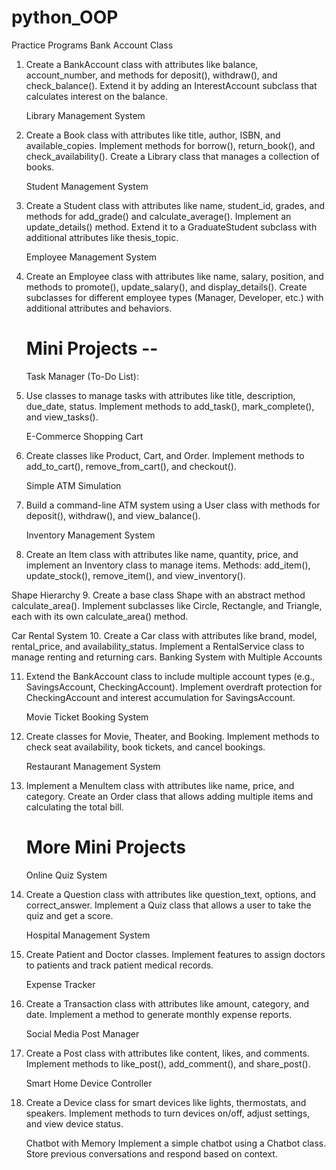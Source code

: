 # python_OOP

Practice Programs
Bank Account Class

1. Create a BankAccount class with attributes like balance, account_number, and methods for deposit(), withdraw(), and check_balance().
   Extend it by adding an InterestAccount subclass that calculates interest on the balance.


   Library Management System
2. Create a Book class with attributes like title, author, ISBN, and available_copies.
   Implement methods for borrow(), return_book(), and check_availability().
   Create a Library class that manages a collection of books.

   Student Management System
3. Create a Student class with attributes like name, student_id, grades, and methods for add_grade() and calculate_average().
   Implement an update_details() method.
   Extend it to a GraduateStudent subclass with additional attributes like thesis_topic.

   Employee Management System
4. Create an Employee class with attributes like name, salary, position, and methods to promote(), update_salary(), and display_details().
   Create subclasses for different employee types (Manager, Developer, etc.) with additional attributes and behaviors.

   # Mini Projects --

   Task Manager (To-Do List):
5. Use classes to manage tasks with attributes like title, description, due_date, status.
   Implement methods to add_task(), mark_complete(), and view_tasks().

   E-Commerce Shopping Cart
6. Create classes like Product, Cart, and Order.
   Implement methods to add_to_cart(), remove_from_cart(), and checkout().

   Simple ATM Simulation
7. Build a command-line ATM system using a User class with methods for deposit(), withdraw(), and view_balance().

   Inventory Management System
8. Create an Item class with attributes like name, quantity, price, and implement an Inventory class to manage items.
   Methods: add_item(), update_stock(), remove_item(), and view_inventory().

Shape Hierarchy
9. Create a base class Shape with an abstract method calculate_area().
   Implement subclasses like Circle, Rectangle, and Triangle, each with its own calculate_area() method.

   Car Rental System
10. Create a Car class with attributes like brand, model, rental_price, and availability_status.
    Implement a RentalService class to manage renting and returning cars.
    Banking System with Multiple Accounts

11. Extend the BankAccount class to include multiple account types (e.g., SavingsAccount, CheckingAccount).
    Implement overdraft protection for CheckingAccount and interest accumulation for SavingsAccount.

    Movie Ticket Booking System
12. Create classes for Movie, Theater, and Booking.
    Implement methods to check seat availability, book tickets, and cancel bookings.

    Restaurant Management System
13. Implement a MenuItem class with attributes like name, price, and category.
    Create an Order class that allows adding multiple items and calculating the total bill.

    
    # More Mini Projects

    Online Quiz System
14. Create a Question class with attributes like question_text, options, and correct_answer.
    Implement a Quiz class that allows a user to take the quiz and get a score.

    Hospital Management System
15. Create Patient and Doctor classes.
    Implement features to assign doctors to patients and track patient medical records.

    Expense Tracker
16. Create a Transaction class with attributes like amount, category, and date.
    Implement a method to generate monthly expense reports.

    Social Media Post Manager
17. Create a Post class with attributes like content, likes, and comments.
    Implement methods to like_post(), add_comment(), and share_post().

    Smart Home Device Controller
18. Create a Device class for smart devices like lights, thermostats, and speakers.
    Implement methods to turn devices on/off, adjust settings, and view device status.

    Chatbot with Memory
    Implement a simple chatbot using a Chatbot class.
    Store previous conversations and respond based on context.
